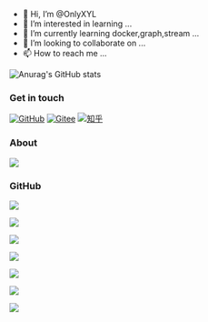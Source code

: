 - 👋 Hi, I’m @OnlyXYL
- 👀 I’m interested in learning ...
- 🌱 I’m currently learning docker,graph,stream ...
- 💞️ I’m looking to collaborate on ...
- 📫 How to reach me ...

![Anurag's GitHub stats](https://github-readme-stats.vercel.app/api?username=OnlyXYL&count_private=true&show_icons=true&theme=radical)
### Get in touch

[![GitHub](https://img.shields.io/badge/GitHub-grey?logo=github)](https://github.com/OnlyXYL)
[![Gitee](https://img.shields.io/badge/gitee-orange?log=gitee)](https://gitee.com/widdo)
[![知乎](https://img.shields.io/badge/知乎-white?logo=zhihu)](https://www.zhihu.com/people/52h2)

### About
<img src="https://img.shields.io/badge/language-java-success.svg"/>


### GitHub
[![](https://img.shields.io/github/stars/OnlyXYL?affiliations=OWNER&style=social)]()

[![](https://img.shields.io/github/commit-activity/w/OnlyXYL/widdo)](https://github.com/OnlyXYL)

[![](https://img.shields.io/github/commit-status/OnlyXYL/widdo/263.1.1.x/f8bf0bf)]()

[![](https://img.shields.io/github/v/release/OnlyXYl/widdo?display_name=tag&include_prereleases)]()

[![](https://img.shields.io/github/v/tag/OnlyXYL/widdo)]() 

[![](https://img.shields.io/bitbucket/issues/OnlyXYL/widdo)]()

[![](https://img.shields.io/github/issues-closed/OnlyXYL/widdo)]()

<!---
OnlyXYL/OnlyXYL is a ✨ special ✨ repository because its `README.md` (this file) appears on your GitHub profile.
You can click the Preview link to take a look at your changes.
--->
